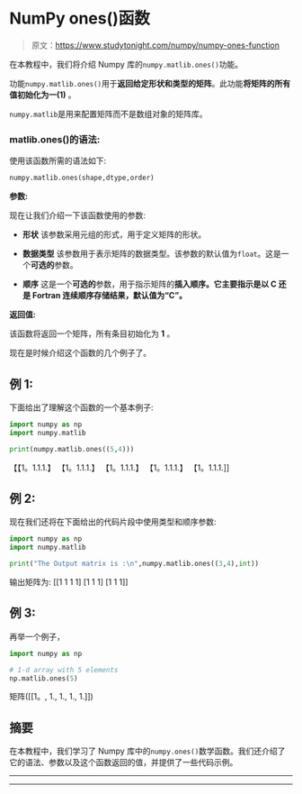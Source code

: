 # NumPy ones()函数

> 原文：<https://www.studytonight.com/numpy/numpy-ones-function>

在本教程中，我们将介绍 Numpy 库的`numpy.matlib.ones()`功能。

功能`numpy.matlib.ones()`用于**返回给定形状和类型的矩阵**。此功能**将矩阵的所有值初始化为一(1)** 。

`numpy.matlib`是用来配置矩阵而不是数组对象的矩阵库。

### matlib.ones()的语法:

使用该函数所需的语法如下:

```py
numpy.matlib.ones(shape,dtype,order)
```

**参数:**

现在让我们介绍一下该函数使用的参数:

*   **形状**
    该参数采用元组的形式，用于定义矩阵的形状。

*   **数据类型**
    该参数用于表示矩阵的数据类型。该参数的默认值为`float`。这是一个**可选的**参数。

*   **顺序**
    这是一个**可选的**参数，用于指示矩阵的**插入顺序。它主要指示是以 C 还是 Fortran 连续顺序存储结果，默认值为“C”。**

**返回值:**

该函数将返回一个矩阵，所有条目初始化为 **1** 。

现在是时候介绍这个函数的几个例子了。

## 例 1:

下面给出了理解这个函数的一个基本例子:

```py
import numpy as np    
import numpy.matlib    

print(numpy.matlib.ones((5,4))) 
```

【【1。1.1.1.】
【1。1.1.1.】
【1。1.1.1.】
【1。1.1.1.】
【1。1.1.1.]]

## 例 2:

现在我们还将在下面给出的代码片段中使用类型和顺序参数:

```py
import numpy as np    
import numpy.matlib    

print("The Output matrix is :\n",numpy.matlib.ones((3,4),int)) 
```

输出矩阵为:
[[1 1 1 1]
[1 1 1]
[1 1 1]]

## 例 3:

再举一个例子，

```py
import numpy as np

# 1-d array with 5 elements
np.matlib.ones(5)
```

矩阵([[1。, 1., 1., 1., 1.]])

## 摘要

在本教程中，我们学习了 Numpy 库中的`numpy.ones()`数学函数。我们还介绍了它的语法、参数以及这个函数返回的值，并提供了一些代码示例。

* * *

* * *